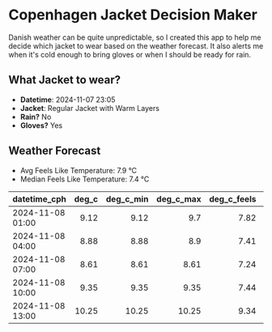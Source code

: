 
# Copenhagen Jacket Decision Maker

Danish weather can be quite unpredictable, so I created this app to help me decide which jacket to wear based on the weather forecast. 
It also alerts me when it's cold enough to bring gloves or when I should be ready for rain.

## What Jacket to wear?

- **Datetime**: 2024-11-07 23:05
- **Jacket**: Regular Jacket with Warm Layers
- **Rain?** No
- **Gloves?** Yes

## Weather Forecast
- Avg Feels Like Temperature: 7.9 °C
- Median Feels Like Temperature: 7.4 °C

| datetime_cph     |   deg_c |   deg_c_min |   deg_c_max |   deg_c_feels | weather   | wind   | rain   |
|:-----------------|--------:|------------:|------------:|--------------:|:----------|:-------|:-------|
| 2024-11-08 01:00 |    9.12 |        9.12 |        9.7  |          7.82 | Clouds    | Low    | None   |
| 2024-11-08 04:00 |    8.88 |        8.88 |        8.9  |          7.41 | Clouds    | Low    | None   |
| 2024-11-08 07:00 |    8.61 |        8.61 |        8.61 |          7.24 | Clouds    | Low    | None   |
| 2024-11-08 10:00 |    9.35 |        9.35 |        9.35 |          7.44 | Clouds    | Low    | None   |
| 2024-11-08 13:00 |   10.25 |       10.25 |       10.25 |          9.34 | Clouds    | Low    | None   |
        